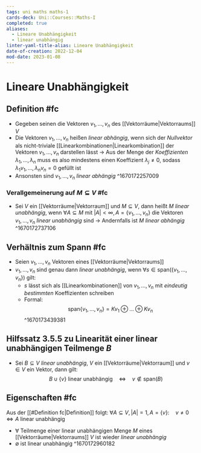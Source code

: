 ```yaml
---
tags: uni maths maths-1
cards-deck: Uni::Courses::Maths-I
completed: true
aliases:
  - Lineare Unabhängigkeit
  - linear unabhängig
linter-yaml-title-alias: Lineare Unabhängigkeit
date-of-creation: 2022-12-04
mod-date: 2023-01-08
---
```


# Lineare Unabhängigkeit

## Definition #fc
- Gegeben seinen die Vektoren $v_1,\dots,v_n$ des [[Vektorräume|Vektorraums]] $V$
- Die Vektoren $v_1,\dots,v_n$ heißen *linear abhängig*, wenn sich der *Nullvektor* als nicht-triviale [[Linearkombinationen|Linearkombination]] der Vektoren $v_1,\dots,v_n$ darstellen lässt
	→ Aus der Menge der *Koeffizienten* $\lambda_1,\dots,\lambda_n$ muss es also mindestens einen Koeffizient $\lambda_j\neq0,$ sodass $\lambda_1v_1,\dots,\lambda_nv_n=0$ gefüllt ist
- Ansonsten sind $v_1,\dots,v_n$ *linear abhängig*
^1670172257009

### Verallgemeinerung auf $M\subseteq V$ #fc
- Sei $V$ ein [[Vektorräume|Vektorraum]] und $M\subseteq V,$ dann heißt $M$ *linear unabhängig*, wenn $\forall A\subseteq M$ mit $|A|<\infty,A=\{v_1,\dots,v_n\}$ die Vektoren $v_1,\dots,v_n$ *linear unabhängig* sind
	→ Andernfalls ist $M$ *linear abhängig*
^1670172737106

## Verhältnis zum Spann #fc
- Seien $v_1,\dots,v_n$ Vektoren eines [[Vektorräume|Vektorraums]]
- $v_1,\dots,v_n$ sind genau dann *linear unabhängig*, wenn $\forall s\in\text{span}(\{v_1,\dots,v_n\})$ gilt:
	- $s$ lässt sich als [[Linearkombinationen]] von $v_1,\dots,v_n$ mit *eindeutig bestimmten* Koeffizienten schreiben
	- Formal:
$$\text{span}\{v_1,\dots,v_n\}=Kv_1\oplus\dots\oplus Kv_n$$
^1670173439381

## Hilfssatz 3.5.5 zu Linearität einer linear unabhängigen Teilmenge $B$
- Sei $B\subseteq V$ *linear unabhängig*, $V$ ein [[Vektorräume|Vektorraum]] und $v\in V$ ein Vektor, dann gilt: $$B\cup\{v\}\text{ linear unabhängig}\quad\Leftrightarrow\quad v\notin\text{span}(B)$$

## Eigenschaften #fc
Aus der [[#Definition fc|Definition]] folgt: $\forall A\subseteq V,|A|=1,A=\{v\}:\quad v\neq0\Leftrightarrow A\text{ linear unabhängig}$
- $\forall$ Teilmenge einer linear unabhängigen Menge $M$ eines [[Vektorräume|Vektorraums]] $V$ ist wieder *linear unabhängig*
- $\emptyset$ ist linear unabhängig
^1670172960182
